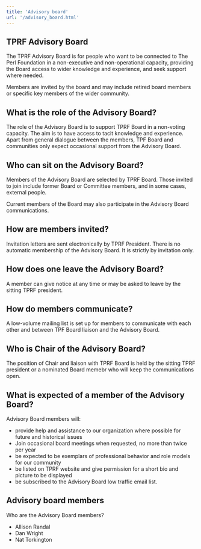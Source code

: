 ```yaml
---
title: 'Advisory board'
url: '/advisory_board.html'
---
```


## TPRF Advisory Board

The TPRF Advisory Board is for people who want to be connected to The Perl Foundation in a non-executive and non-operational capacity, providing the Board access to wider knowledge and experience, and seek support where needed.

Members are invited by the board and may include retired board members or specific key members of the wider community.

## What is the role of the Advisory Board?

The role of the Advisory Board is to support TPRF Board in a non-voting capacity. The aim is to have access to tacit knowledge and experience. Apart from general dialogue between the members, TPF Board and communities only expect occasional support from the Advisory Board.

## Who can sit on the Advisory Board?

Members of the Advisory Board are selected by TPRF Board. Those invited to join include former Board or Committee members, and in some cases, external people.

Current members of the Board may also participate in the Advisory Board communications.

## How are members invited?

Invitation letters are sent electronically by TPRF President. There is no automatic membership of the Advisory Board. It is strictly by invitation only.

## How does one leave the Advisory Board?

A member can give notice at any time or may be asked to leave by the sitting TPRF president.

## How do members communicate?

A low-volume mailing list is set up for members to communicate with each other and between TPF Board liaison and the Advisory Board.

## Who is Chair of the Advisory Board?

The position of Chair and liaison with TPRF Board is held by the sitting TPRF president or a nominated Board memebr who will keep the communications open.

## What is expected of a member of the Advisory Board?

Advisory Board members will:

- provide help and assistance to our organization where possible for future and historical issues
- Join occasional board meetings when requested, no more than twice per year
- be expected to be exemplars of professional behavior and role models for our community
- be listed on TPRF website and give permission for a short bio and picture to be displayed
- be subscribed to the Advisory Board low traffic email list.


## Advisory board members

Who are the Advisory Board members?

- Allison Randal
- Dan Wright
- Nat Torkington

